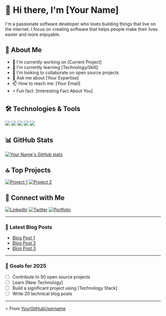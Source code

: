 # 👋 Hi there, I'm [Your Name]

I'm a passionate software developer who loves building things that live on the internet. I focus on creating software that helps people make their lives easier and more enjoyable.

## 🚀 About Me
- 🔭 I'm currently working on [Current Project]
- 🌱 I'm currently learning [Technology/Skill]
- 👯 I'm looking to collaborate on open source projects
- 💬 Ask me about [Your Expertise]
- 📫 How to reach me: [Your Email]
- ⚡ Fun fact: [Interesting Fact About You]

## 🛠️ Technologies & Tools
![](https://img.shields.io/badge/Code-JavaScript-informational?style=flat&logo=javascript&logoColor=white&color=2bbc8a)
![](https://img.shields.io/badge/Code-Python-informational?style=flat&logo=python&logoColor=white&color=2bbc8a)
![](https://img.shields.io/badge/Code-React-informational?style=flat&logo=react&logoColor=white&color=2bbc8a)
![](https://img.shields.io/badge/Tools-Docker-informational?style=flat&logo=docker&logoColor=white&color=2bbc8a)
![](https://img.shields.io/badge/Tools-Kubernetes-informational?style=flat&logo=kubernetes&logoColor=white&color=2bbc8a)

## 📊 GitHub Stats

[![Your Name's GitHub stats](https://github-readme-stats.vercel.app/api?username=YourGitHubUsername&show_icons=true&theme=radical)](https://github.com/YourGitHubUsername)

## 🔝 Top Projects

[![Project 1](https://github-readme-stats.vercel.app/api/pin/?username=YourGitHubUsername&repo=Project1)](https://github.com/YourGitHubUsername/Project1)
[![Project 2](https://github-readme-stats.vercel.app/api/pin/?username=YourGitHubUsername&repo=Project2)](https://github.com/YourGitHubUsername/Project2)

## 🤝 Connect with Me

[![LinkedIn](https://img.shields.io/badge/-LinkedIn-blue?style=flat-square&logo=LinkedIn&logoColor=white)](Your-LinkedIn-URL)
[![Twitter](https://img.shields.io/badge/-Twitter-1DA1F2?style=flat-square&logo=Twitter&logoColor=white)](Your-Twitter-URL)
[![Portfolio](https://img.shields.io/badge/-Portfolio-000000?style=flat-square&logo=react&logoColor=white)](Your-Portfolio-URL)

---

### 📝 Latest Blog Posts
<!-- BLOG-POST-LIST:START -->
- [Blog Post 1](Link)
- [Blog Post 2](Link)
- [Blog Post 3](Link)
<!-- BLOG-POST-LIST:END -->

---

### 🎯 Goals for 2025
- [ ] Contribute to 50 open source projects
- [ ] Learn [New Technology]
- [ ] Build a significant project using [Technology Stack]
- [ ] Write 20 technical blog posts

---

⭐️ From [YourGitHubUsername](https://github.com/YourGitHubUsername)
